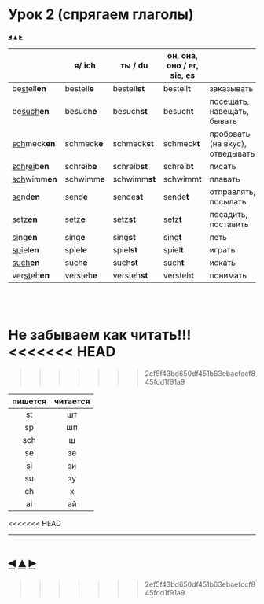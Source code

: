 # Урок 2 (спрягаем глаголы)

[&#9666;](./01_lesen.md) [&#9652;](../index.md) [&#9656;](./03_nomen-top200.md)

| | я/ ich | ты / du | он, она, оно / er, sie, es | |
|-|-|-|-|-|
| be<u>st</u>ell**en**        | bestell**e** | bestell**st** | bestell**t** | заказывать |
| be<u>su</u><u>ch</u>**en**  | besuch**e**  | besuch**st**  | besuch**t**  | посещать, навещать, бывать |
| <u>sch</u>meck**en**        | schmeck**e** | schmeck**st** | schmeck**t** | пробовать (на вкус), отведывать |
| <u>sch</u>r<u>ei</u>b**en** | schreib**e** | schreib**st** | schreib**t** | писать |
| <u>sch</u>wimm**en**        | schwimm**e** | schwimm**st** | schwimm**t** | плавать |
| <u>se</u>nd**en**           | send**e**    | sende**st**   | sende**t**   | отправлять, посылать |
| <u>se</u>tz**en**           | setz**e**    | setz**st**    | setz**t**    | посадить, поставить |
| <u>si</u>ng**en**           | sing**e**    | sing**st**    | sing**t**    | петь |
| <u>sp</u>iel**en**          | spiel**e**   | spiel**st**   | spiel**t**   | играть |
| <u>su</u><u>ch</u>**en**    | such**e**    | such**st**    | such**t**    | искать |
| ver<u>st</u>eh**en**        | versteh**e** | versteh**st** | versteh**t** | понимать |

<br/>
<br/>

Не забываем как читать!!!
<<<<<<< HEAD
<br>
=======
>>>>>>> 2ef5f43bd650df451b63ebaefccf845fdd1f91a9

| пишется | читается |
|:-:|:-:|
| st | шт |
| sp | шп |
| sch | ш |
| se | зе |
| si | зи |
| su | зу |
| ch | х |
| ai | ай |
<<<<<<< HEAD

---
[&#9666;](./01_lesen.md) [&#9652;](../index.md) [&#9656;](./03_nomen-top200.md)
=======
>>>>>>> 2ef5f43bd650df451b63ebaefccf845fdd1f91a9
